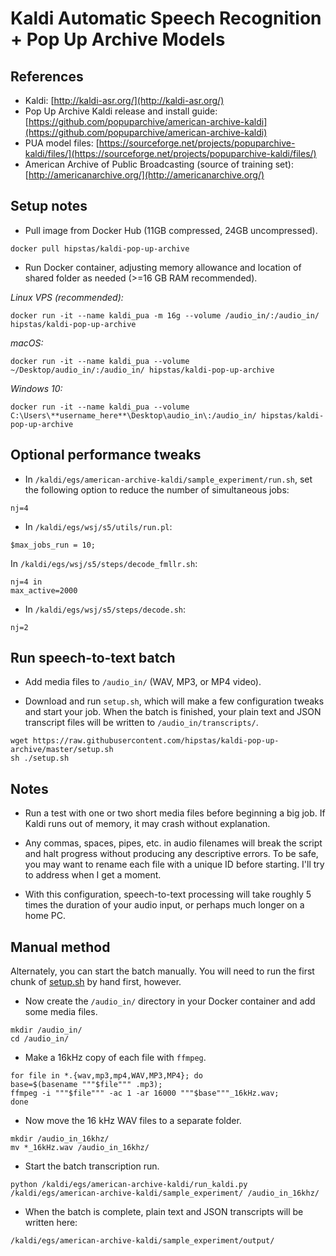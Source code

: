 # Kaldi Automatic Speech Recognition + Pop Up Archive Models

## References
  - Kaldi: [http://kaldi-asr.org/](http://kaldi-asr.org/)
  - Pop Up Archive Kaldi release and install guide: [https://github.com/popuparchive/american-archive-kaldi](https://github.com/popuparchive/american-archive-kaldi)
  - PUA model files: [https://sourceforge.net/projects/popuparchive-kaldi/files/](https://sourceforge.net/projects/popuparchive-kaldi/files/)
  - American Archive of Public Broadcasting (source of training set): [http://americanarchive.org/](http://americanarchive.org/)

## Setup notes

- Pull image from Docker Hub (11GB compressed, 24GB uncompressed).

```
docker pull hipstas/kaldi-pop-up-archive
```

- Run Docker container, adjusting memory allowance and location of shared folder as needed (>=16 GB RAM recommended).

*Linux VPS (recommended):*

```
docker run -it --name kaldi_pua -m 16g --volume /audio_in/:/audio_in/ hipstas/kaldi-pop-up-archive
```

*macOS:*

```
docker run -it --name kaldi_pua --volume ~/Desktop/audio_in/:/audio_in/ hipstas/kaldi-pop-up-archive
```

*Windows 10:*

```
docker run -it --name kaldi_pua --volume C:\Users\**username_here**\Desktop\audio_in\:/audio_in/ hipstas/kaldi-pop-up-archive
```


## Optional performance tweaks

- In `/kaldi/egs/american-archive-kaldi/sample_experiment/run.sh`, set the following option to reduce the number of simultaneous jobs:

```
nj=4
```

- In `/kaldi/egs/wsj/s5/utils/run.pl`:

```
$max_jobs_run = 10;
```

In `/kaldi/egs/wsj/s5/steps/decode_fmllr.sh`:

<!--
`/kaldi/egs/wsj/s5/steps/tandem/decode_fmllr.sh`
-->

```
nj=4 in
max_active=2000
```

- In `/kaldi/egs/wsj/s5/steps/decode.sh`:

```
nj=2
```


## Run speech-to-text batch

- Add media files to `/audio_in/` (WAV, MP3, or MP4 video).

- Download and run `setup.sh`, which will make a few configuration tweaks and start your job. When the batch is finished, your plain text and JSON transcript files will be written to `/audio_in/transcripts/`.

```
wget https://raw.githubusercontent.com/hipstas/kaldi-pop-up-archive/master/setup.sh
sh ./setup.sh
```


## Notes

- Run a test with one or two short media files before beginning a big job. If Kaldi runs out of memory, it may crash without explanation.

- Any commas, spaces, pipes, etc. in audio filenames will break the script and halt progress without producing any descriptive errors. To be safe, you may want to rename each file with a unique ID before starting. I'll try to address when I get a moment.

- With this configuration, speech-to-text processing will take roughly 5 times the duration of your audio input, or perhaps much longer on a home PC.




## Manual method

Alternately, you can start the batch manually. You will need to run the first chunk of [setup.sh](https://github.com/hipstas/kaldi-pop-up-archive/blob/master/setup.sh) by hand first, however.

- Now create the `/audio_in/` directory in your Docker container and add some media files.

```
mkdir /audio_in/
cd /audio_in/
```

- Make a 16kHz copy of each file with `ffmpeg`.

```
for file in *.{wav,mp3,mp4,WAV,MP3,MP4}; do
base=$(basename """$file""" .mp3);
ffmpeg -i """$file""" -ac 1 -ar 16000 """$base"""_16kHz.wav;
done
```

- Now move the 16 kHz WAV files to a separate folder.

```
mkdir /audio_in_16khz/
mv *_16kHz.wav /audio_in_16khz/
```

- Start the batch transcription run.

```
python /kaldi/egs/american-archive-kaldi/run_kaldi.py /kaldi/egs/american-archive-kaldi/sample_experiment/ /audio_in_16khz/
```

- When the batch is complete, plain text and JSON transcripts will be written here:

```
/kaldi/egs/american-archive-kaldi/sample_experiment/output/
```


